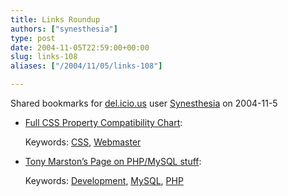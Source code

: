 ```yaml
---
title: Links Roundup
authors: ["synesthesia"]
type: post
date: 2004-11-05T22:59:00+00:00
slug: links-108 
aliases: ["/2004/11/05/links-108"]

---
```

Shared bookmarks for [del.icio.us][1] user  [Synesthesia][2] on 2004-11-5

  * [Full CSS Property Compatibility Chart][3]:
   
    Keywords: [CSS][4], [Webmaster][5]
  * [Tony Marston&#8217;s Page on PHP/MySQL stuff][6]:
   
    Keywords: [Development][7], [MySQL][8], [PHP][9]

 [1]: https://del.icio.us/
 [2]: https://del.icio.us/synesthesia
 [3]: https://www.corecss.com/properties/full-chart.php "https://www.corecss.com/properties/full-chart.php"
 [4]: https://del.icio.us/synesthesia/CSS
 [5]: https://del.icio.us/synesthesia/Webmaster
 [6]: https://www.tonymarston.net/php-mysql/ "https://www.tonymarston.net/php-mysql/"
 [7]: https://del.icio.us/synesthesia/Development
 [8]: https://del.icio.us/synesthesia/MySQL
 [9]: https://del.icio.us/synesthesia/PHP